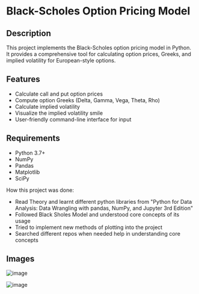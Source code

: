 # Black-Scholes Option Pricing Model

## Description
This project implements the Black-Scholes option pricing model in Python. It provides a comprehensive tool for calculating option prices, Greeks, and implied volatility for European-style options.

## Features
- Calculate call and put option prices
- Compute option Greeks (Delta, Gamma, Vega, Theta, Rho)
- Calculate implied volatility
- Visualize the implied volatility smile
- User-friendly command-line interface for input

## Requirements
- Python 3.7+
- NumPy
- Pandas
- Matplotlib
- SciPy

How this project was done:
- Read Theory and learnt different python libraries from "Python for Data Analysis: Data Wrangling with pandas, NumPy, and Jupyter 3rd Edition"
- Followed Black Sholes Model and understood core concepts of its usage
- Tried to implement new methods of plotting into the project
- Searched different repos when needed help in understanding core concepts

## Images

![image](https://github.com/user-attachments/assets/667b7d08-3021-4ae4-bf83-6521da13167a)


![image](https://github.com/user-attachments/assets/914d4c34-c48d-4a39-850d-bd0cebe4e00d)
